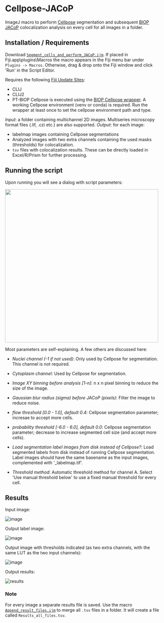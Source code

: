 # Cellpose-JACoP
ImageJ macro to perform [Cellpose](https://github.com/MouseLand/cellpose) segmentation and subsequent [BIOP JACoP](https://github.com/BIOP/ijp-jacop-b) colocalization analysis on every cell for all images in a folder.

## Installation / Requirements
Download [`Segment_cells_and_perform_JACoP.ijm`](https://github.com/BioImaging-NKI/Cellpose-JACoP/blob/main/Segment_cells_and_perform_JACoP.ijm). If placed in Fiji.app\plugins\Macros the macro appears in the Fiji menu bar under `Plugins -> Macros`. Otherwise, drag & drop onto the Fiji window and click 'Run' in the Script Editor.

Requires the following [Fiji Update Sites](https://imagej.net/update-sites/following):
- CLIJ
- CLIJ2
- PT-BIOP
Cellpose is executed using the [BIOP Cellpose wrapper](https://github.com/BIOP/ijl-utilities-wrappers). A working Cellpose environment (venv or conda) is required.
Run the wrapper at least once to set the cellpose environment path and type.

_Input_: a folder containing multichannel 2D images. Multiseries microscopy format files (.lif, .czi etc.) are also supported.
_Output_: for each image:
- labelmap images containing Cellpose segmentations
- Analyzed images with two extra channels containing the used masks (thresholds) for colocalization.
- `tsv` files with colocalization results. These can be directly loaded in Excel/R/Prism for further processing.

## Running the script
Upon running you will see a dialog with script parameters:

<img src="https://github.com/user-attachments/assets/f20b7239-d656-46f0-a2c9-465bfbf86e32" width="500">

Most parameters are self-explaining. A few others are discussed here:
- _Nuclei channel (-1 if not used)_: Only used by Cellpose for segmentation. This channel is not required.
- _Cytoplasm channel_: Used by Cellpose for segmentation.
- _Image XY binning before analysis [1-n]_: n x n pixel binning to reduce the size of the image.
- _Gaussian blur radius (sigma) before JACoP (pixels)_: Filter the image to reduce noise.

- _flow threshold [0.0 - 1.0], default 0.4_: Cellpose segmentation parameter; incresae to accept more cells.
- _probability threshold [-6.0 - 6.0], default 0.0_: Cellpose segmentation parameter; decrease to increase segmented cell size (and accept more cells).
- _Load segmentation label images from disk instead of Cellpose?_: Load segmented labels from disk instead of running Cellpose segmentation. Label images should have the same basename as the input images, complemented with '_labelmap.tif'.
- _Threshold method_: Automatic threshold method for channel A. Select 'Use manual threshold below' to use a fixed manual threshold for every cell.

## Results
Input image:

![image](https://github.com/user-attachments/assets/0f48d0c9-d44e-4555-affd-6cfc4a35cc0d)

Output label image:

![image](https://github.com/user-attachments/assets/237f2678-6750-4e1b-b70f-76634c6d3ea7)

Output image with thresholds indicated (as two extra channels, with the same LUT as the two input channels):

![image](https://github.com/user-attachments/assets/1a2681cc-23a2-4950-94e5-91ba3edba896)

Output results:

![results](https://github.com/user-attachments/assets/f2b96e26-af9e-4951-ab56-54dffff67c45)

### Note
For every image a separate results file is saved. Use the macro [`Append_result_files.ijm`](https://github.com/BioImaging-NKI/Cellpose-JACoP/blob/main/Append_result_files.ijm) to merge all `.tsv` files in a folder. It will create a file called `Results_all_files.tsv`.
